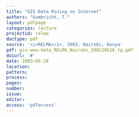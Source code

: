 ```yaml
---
title: "GIS Data Mining on Internet"
authors: "Gumbricht, T."
layout: pdfpage
categories: lecture
projectid: relma
doctype: pdf
source: '<i>RELMA</i>, 2003, Nairobi, Kenya'
pdf: gis-www-data_RELMA_Nairobi_200130526_tg.pdf
doiurl: '#'
date: 2003-05-28
location:
pattern:
process:
pages:
number:
issue:
editor:
access: 'pdfaccess'
---
```

